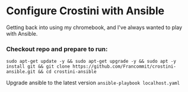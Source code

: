 # Configure Crostini with Ansible
Getting back into using my chromebook, and I've always wanted to play with Ansible.


### Checkout repo and prepare to run:
```
sudo apt-get update -y && sudo apt-get upgrade -y && sudo apt -y install git && git clone https://github.com/Francommit/crostini-ansible.git && cd crostini-ansible
```

Upgrade ansible to the latest version
`ansible-playbook localhost.yaml`